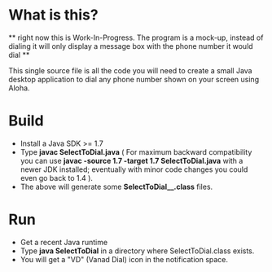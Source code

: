 What is this?
=============

** right now this is Work-In-Progress. The program is a mock-up, instead of dialing it will only display a message box with the phone number it would dial **

This single source file is all the code you will need to create a small Java desktop application to dial any phone number shown on your screen using Aloha.

Build
=====

- Install a Java SDK >= 1.7
- Type **javac SelectToDial.java**
( For maximum backward compatibility you can use **javac -source 1.7 -target 1.7 SelectToDial.java** with a newer JDK installed; eventually with minor code changes you could even go back to 1.4 ).
- The above will generate some **SelectToDial__.class** files.

Run
===

- Get a recent Java runtime
- Type **java SelectToDial** in a directory where SelectToDial.class exists.
- You will get a "VD" (Vanad Dial) icon in the notification space.
  
